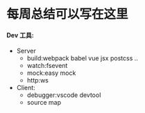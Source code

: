 # 每周总结可以写在这里

#### Dev 工具:


* Server
  * build:webpack  babel  vue  jsx  postcss ..
  * watch:fsevent
  * mock:easy mock
  * http:ws
* Client:
  * debugger:vscode devtool
  * source map
